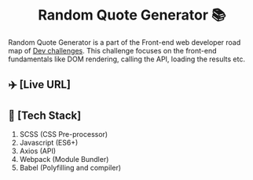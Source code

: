 <h1 align="center">Random Quote Generator 📚</h1>

Random Quote Generator is a part of the Front-end web developer road map of [Dev challenges](http://www.devchallenges.io). This challenge focuses on the front-end fundamentals like
DOM rendering, calling the API, loading the results etc.

## ✈️ [Live URL]

## 🤖 [Tech Stack]
1. SCSS (CSS Pre-processor)
2. Javascript (ES6+)
3. Axios (API)
4. Webpack (Module Bundler)
5. Babel (Polyfilling and compiler)


